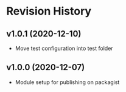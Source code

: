 Revision History
===================


v1.0.1 (2020-12-10)
-------------------

* Move test configuration into test folder


v1.0.0 (2020-12-07)
-------------------

* Module setup for publishing on packagist
